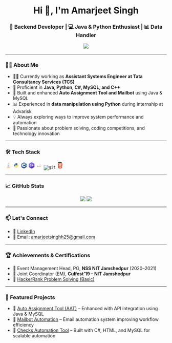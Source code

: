 <!-- Header -->
<h1 align="center">Hi 👋, I'm Amarjeet Singh</h1>
<h3 align="center">🚀 Backend Developer | 💻 Java & Python Enthusiast | 📊 Data Handler</h3>

<!-- GitHub Stats Card -->
<p align="center">
  <img src="https://github-readme-stats.vercel.app/api?username=Amarjeetsingh25&show_icons=true&theme=radical" />
</p>

---

### 🧑‍💻 About Me

- 👨‍💻 Currently working as **Assistant Systems Engineer at Tata Consultancy Services (TCS)**  
- 🧠 Proficient in **Java, Python, C#, MySQL, and C++**
- 🔧 Built and enhanced **Auto Assignment Tool and Mailbot** using Java & MySQL  
- 📊 Experienced in **data manipulation using Python** during internship at Advarisk  
- 💡 Always exploring ways to improve system performance and automation  
- 🎯 Passionate about problem solving, coding competitions, and technology innovation  

---

### 🛠 Tech Stack

<code><img height="20" alt="java" src="https://raw.githubusercontent.com/github/explore/master/topics/java/java.png"></code>
<code><img height="20" alt="python" src="https://raw.githubusercontent.com/github/explore/master/topics/python/python.png"></code>
<code><img height="20" alt="c++" src="https://raw.githubusercontent.com/github/explore/master/topics/cpp/cpp.png"></code>
<code><img height="20" alt="c#" src="https://raw.githubusercontent.com/github/explore/master/topics/csharp/csharp.png"></code>
<code><img height="20" alt="mysql" src="https://raw.githubusercontent.com/github/explore/master/topics/mysql/mysql.png"></code>
<code><img height="20" alt="git" src="https://cdn.jsdelivr.net/gh/devicons/devicon/icons/git/git-original.svg"></code>
<code><img height="20" alt="html" src="https://raw.githubusercontent.com/github/explore/master/topics/html/html.png"></code>

---

### 📈 GitHub Stats

<p align="center">
  <a href="https://github.com/Amarjeetsingh25"><img src="https://github-readme-stats.vercel.app/api/top-langs/?username=Amarjeetsingh25&layout=compact&theme=tokyonight" /></a>
  <a href="https://github.com/Amarjeetsingh25"><img src="https://github-readme-streak-stats.herokuapp.com?user=Amarjeetsingh25&theme=radical&hide_border=true" /></a>
</p>

---

### 📫 Let's Connect

- 💼 [LinkedIn](https://www.linkedin.com/in/amarjeet-singh-261170171/)
- 📧 Email: amarjeetsinghh25@gmail.com

---

### 🏆 Achievements & Certifications

- 🏅 Event Management Head, PG, **NSS NIT Jamshedpur** (2020–2021)  
- 🏅 Joint Coordinator (EM), **Culfest’19 – NIT Jamshedpur**  
- 📜 [HackerRank Problem Solving (Basic)](https://www.hackerrank.com/certificates/a46db2facbde)

---

### 🧩 Featured Projects

- 🔗 [Auto Assignment Tool (AAT)](https://github.com/Amarjeetsingh25) – Enhanced with API integration using Java & MySQL  
- 🔗 [Mailbot Automation](https://github.com/Amarjeetsingh25) – Email automation system improving workflow efficiency  
- 🔗 [Checks Automation Tool](https://github.com/Amarjeetsingh25) – Built with C#, HTML, and MySQL for scalable automation  
